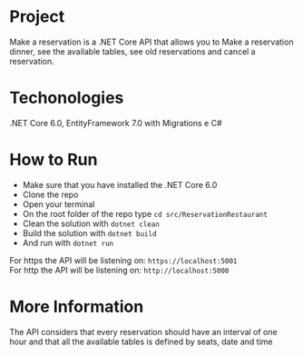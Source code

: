 # Project
Make a reservation is a .NET Core API that allows you to Make a reservation dinner, see the available tables, see old reservations and cancel a reservation.

# Techonologies
.NET Core 6.0, EntityFramework 7.0 with Migrations e C#

# How to Run
- Make sure that you have installed the .NET Core 6.0
- Clone the repo
- Open your terminal
- On the root folder of the repo type `cd src/ReservationRestaurant`
- Clean the solution with `dotnet clean`
- Build the solution with `dotnet build`
- And run with `dotnet run`

For https the API will be listening on: `https://localhost:5001`<br>
For http the API will be listening on: `http://localhost:5000`

# More Information
The API considers that every reservation should have an interval of one hour and that all the available tables is defined by seats, date and time
